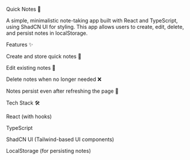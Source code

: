 Quick Notes 📝

A simple, minimalistic note-taking app built with React and TypeScript, using ShadCN UI for styling. This app allows users to create, edit, delete, and persist notes in localStorage.

Features ✨

Create and store quick notes 📌

Edit existing notes 📝

Delete notes when no longer needed ❌

Notes persist even after refreshing the page 🔄

Tech Stack 🛠️

React (with hooks)

TypeScript

ShadCN UI (Tailwind-based UI components)

LocalStorage (for persisting notes)